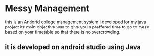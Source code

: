  # Messy Management
  this is an Andorid college management system i developed for my java project
  its main objective was to give you a preffered time to go to mess based on your timetable so that there is no overcrowding.
 ## it is developed on android studio using Java
